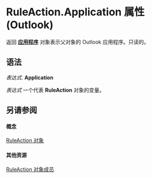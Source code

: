 
# RuleAction.Application 属性 (Outlook)

返回 **[应用程序](797003e7-ecd1-eccb-eaaf-32d6ddde8348.md)** 对象表示父对象的 Outlook 应用程序。只读的。


## 语法

 _表达式_. **Application**

 _表达式_ 一个代表 **RuleAction** 对象的变量。


## 另请参阅


#### 概念


[RuleAction 对象](6451788f-e5ed-239c-a34d-b564b52d8955.md)
#### 其他资源


[RuleAction 对象成员](149a3484-1120-bfea-fbbe-884996c0799b.md)